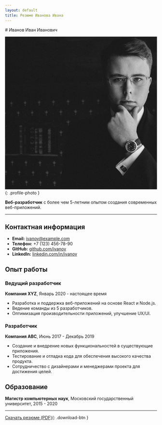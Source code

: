 ```yaml
---
layout: default
title: Резюме Иванова Ивана
---
```


<div id="ru">
# Иванов Иван Иванович

![Фотография](assets/images/photo.jpg){: .profile-photo }

**Веб-разработчик** с более чем 5-летним опытом создания современных веб-приложений.

---

## Контактная информация

- **Email:** [ivanov@example.com](mailto:ivanov@example.com)
- **Телефон:** +7 (123) 456-78-90
- **GitHub:** [github.com/ivanov](https://github.com/ivanov)
- **LinkedIn:** [linkedin.com/in/ivanov](https://linkedin.com/in/ivanov)

## Опыт работы

### Ведущий разработчик
**Компания XYZ**, Январь 2020 - настоящее время

- Разработка и поддержка веб-приложений на основе React и Node.js.
- Ведение команды из 5 разработчиков.
- Оптимизация производительности приложений, улучшение UX/UI.

### Разработчик
**Компания ABC**, Июнь 2017 - Декабрь 2019

- Создание и внедрение новых функциональностей в существующие приложения.
- Тестирование и отладка кода для обеспечения высокого качества продукта.
- Сотрудничество с дизайнерами и менеджерами проекта для достижения целей.

## Образование

**Магистр компьютерных наук**, Московский государственный университет, 2015 - 2020

---

[Скачать резюме (PDF)](resume_ru.pdf){: .download-btn }
</div>

<div id="en" style="display:none;">
# Ivanov Ivan Ivanovich

![Photo](assets/images/photo.jpg){: .profile-photo }

**Web Developer** with over 5 years of experience in creating modern web applications.

---

## Contact Information

- **Email:** [ivanov@example.com](mailto:ivanov@example.com)
- **Phone:** +7 (123) 456-78-90
- **GitHub:** [github.com/ivanov](https://github.com/ivanov)
- **LinkedIn:** [linkedin.com/in/ivanov](https://linkedin.com/in/ivanov)

## Work Experience

### Lead Developer
**XYZ Company**, January 2020 - Present

- Development and maintenance of web applications using React and Node.js.
- Leading a team of 5 developers.
- Optimizing application performance and improving UX/UI.

### Developer
**ABC Company**, June 2017 - December 2019

- Creating and implementing new features in existing applications.
- Testing and debugging code to ensure high product quality.
- Collaborating with designers and project managers to achieve goals.

## Education

**Master of Computer Science**, Moscow State University, 2015 - 2020

---

[Download Resume (PDF)](resume_en.pdf){: .download-btn }
</div>
